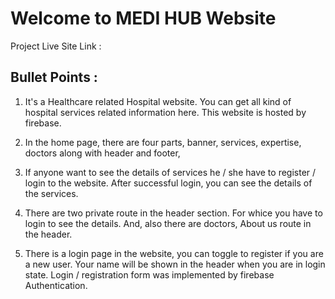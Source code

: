 # Welcome to MEDI HUB Website 

Project Live Site Link : 

## Bullet Points :

1. It's a Healthcare related Hospital website.  You can get all kind of hospital services related information here.  This website is hosted by firebase. 

2. In the home page,  there are four parts,  banner,  services,  expertise,  doctors along with header and footer, 

3. If anyone want to see the details of services   he / she have to register / login to the website.  After successful login,  you can see the details of the services. 

4.  There are two private route in the header section.  For whice you have to login to see the details.  And,  also there are doctors,  About us route in the header. 

5.  There is a login page in the website,  you can toggle to register if you are a new user.  Your name will be shown in the header when you are in login state. Login / registration form was implemented by firebase Authentication.